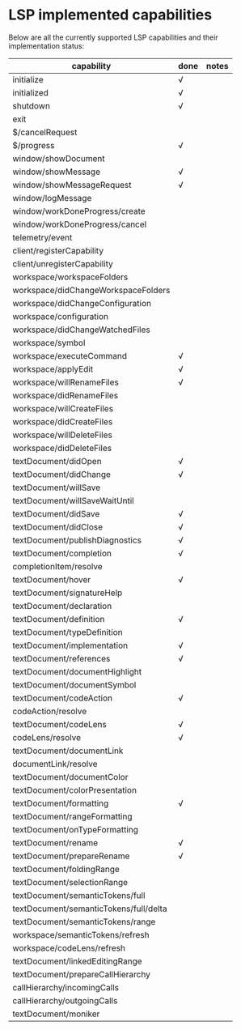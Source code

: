 # LSP implemented capabilities

Below are all the currently supported LSP capabilities and their implementation status:

| capability                             | done | notes |
|----------------------------------------|------|-------|
| initialize                             | √    |       |
| initialized                            | √    |       |
| shutdown                               | √    |       |
| exit                                   |      |       |
| $/cancelRequest                        |      |       |
| $/progress                             | √    |       |
| window/showDocument                    |      |       |
| window/showMessage                     | √    |       |
| window/showMessageRequest              | √    |       |
| window/logMessage                      |      |       |
| window/workDoneProgress/create         |      |       |
| window/workDoneProgress/cancel         |      |       |
| telemetry/event                        |      |       |
| client/registerCapability              |      |       |
| client/unregisterCapability            |      |       |
| workspace/workspaceFolders             |      |       |
| workspace/didChangeWorkspaceFolders    |      |       |
| workspace/didChangeConfiguration       |      |       |
| workspace/configuration                |      |       |
| workspace/didChangeWatchedFiles        |      |       |
| workspace/symbol                       |      |       |
| workspace/executeCommand               | √    |       |
| workspace/applyEdit                    | √    |       |
| workspace/willRenameFiles              | √    |       |
| workspace/didRenameFiles               |      |       |
| workspace/willCreateFiles              |      |       |
| workspace/didCreateFiles               |      |       |
| workspace/willDeleteFiles              |      |       |
| workspace/didDeleteFiles               |      |       |
| textDocument/didOpen                   | √    |       |
| textDocument/didChange                 | √    |       |
| textDocument/willSave                  |      |       |
| textDocument/willSaveWaitUntil         |      |       |
| textDocument/didSave                   | √    |       |
| textDocument/didClose                  | √    |       |
| textDocument/publishDiagnostics        | √    |       |
| textDocument/completion                | √    |       |
| completionItem/resolve                 |      |       |
| textDocument/hover                     | √    |       |
| textDocument/signatureHelp             |      |       |
| textDocument/declaration               |      |       |
| textDocument/definition                | √    |       |
| textDocument/typeDefinition            |      |       |
| textDocument/implementation            | √    |       |
| textDocument/references                | √    |       |
| textDocument/documentHighlight         |      |       |
| textDocument/documentSymbol            |      |       |
| textDocument/codeAction                | √    |       |
| codeAction/resolve                     |      |       |
| textDocument/codeLens                  | √    |       |
| codeLens/resolve                       | √    |       |
| textDocument/documentLink              |      |       |
| documentLink/resolve                   |      |       |
| textDocument/documentColor             |      |       |
| textDocument/colorPresentation         |      |       |
| textDocument/formatting                | √    |       |
| textDocument/rangeFormatting           |      |       |
| textDocument/onTypeFormatting          |      |       |
| textDocument/rename                    | √    |       |
| textDocument/prepareRename             | √    |       |
| textDocument/foldingRange              |      |       |
| textDocument/selectionRange            |      |       |
| textDocument/semanticTokens/full       |      |       |
| textDocument/semanticTokens/full/delta |      |       |
| textDocument/semanticTokens/range      |      |       |
| workspace/semanticTokens/refresh       |      |       |
| workspace/codeLens/refresh             |      |       |
| textDocument/linkedEditingRange        |      |       |
| textDocument/prepareCallHierarchy      |      |       |
| callHierarchy/incomingCalls            |      |       |
| callHierarchy/outgoingCalls            |      |       |
| textDocument/moniker                   |      |       |

